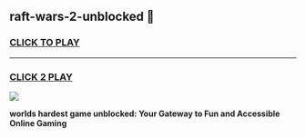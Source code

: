 
## raft-wars-2-unblocked 👋
<h3>
<a href="https://premium.freeplayer.one?title=raft-wars-2-unblocked&ref=14F">CLICK TO PLAY</a></h3>
<hr>

<h3>
<a href="https://premium.freeplayer.one?title=raft-wars-2-unblocked&ref=14F">CLICK 2 PLAY</a>
  
</h3>

<a href="https://premium.freeplayer.one?title=raft-wars-2-unblocked&ref=12F/"><img src="https://clearcache.store/games.png"></a>


**worlds hardest game unblocked: Your Gateway to Fun and Accessible Online Gaming**
